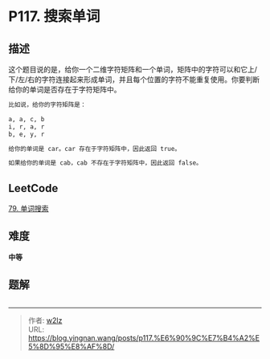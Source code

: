 # P117. 搜索单词


<!--more-->

## 描述

这个题目说的是，给你一个二维字符矩阵和一个单词，矩阵中的字符可以和它上/下/左/右的字符连接起来形成单词，并且每个位置的字符不能重复使用。你要判断给你的单词是否存在于字符矩阵中。

```markdown
比如说，给你的字符矩阵是：

a, a, c, b
i, r, a, r
b, e, y, r

给你的单词是 car。car 存在于字符矩阵中，因此返回 true。

如果给你的单词是 cab，cab 不存在于字符矩阵中，因此返回 false。
```

## LeetCode

[79. 单词搜索](https://leetcode.cn/problems/word-search/description/)

## 难度

**中等**

## 题解

```java

```


---

> 作者: [w2lz](https://github.com/w2lz)  
> URL: https://blog.yingnan.wang/posts/p117.%E6%90%9C%E7%B4%A2%E5%8D%95%E8%AF%8D/  

